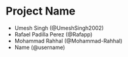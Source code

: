 # Project Name
- Umesh Singh (@UmeshSingh2002)
- Rafael Padilla Perez (@Rafapp)
- Mohammad Rahhal (@Mohammad-Rahhal)
- Name (@username)
